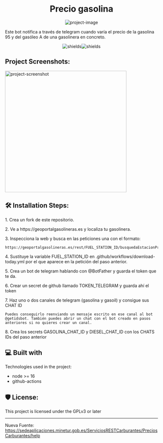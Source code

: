 <h1 id="title" align="center">Precio gasolina</h1>

<p align="center"><img src="https://socialify.git.ci/soker90/precio-gasolina/image?description=1&amp;descriptionEditable=Notifica%20cambios%20de%20precios%20de%20una%20gasolinera&amp;font=KoHo&amp;language=1&amp;owner=1&amp;pattern=Brick%20Wall&amp;theme=Light" alt="project-image"></p>

<p id="description">Este bot notifica a través de telegram cuando varía el precio de la gasolina 95 y del gasóleo A de una gasolinera en concreto.</p>

<p align="center"><img src="https://img.shields.io/github/license/soker90/precio-gasolina" alt="shields"><img src="https://img.shields.io/github/last-commit/soker90/precio-gasolina?label=%C3%9Altima%20actualizaci%C3%B3n" alt="shields"></p>

<h2>Project Screenshots:</h2>

<img src="https://raw.githubusercontent.com/soker90/precio-gasolina/master/screenshot.png" alt="project-screenshot" width="400" height="400/">

<h2>🛠️ Installation Steps:</h2>

<p>1. Crea un fork de este repositorio.</p>

<p>2. Ve a https://geoportalgasolineras.es y localiza tu gasolinera.</p>

<p>3. Inspecciona la web y busca en las peticiones una con el formato:</p>

```
https://geoportalgasolineras.es/rest/FUEL_STATION_ID/busquedaEstacionPrecio
```

<p>4. Sustituye la variable FUEL_STATION_ID en .github/workflows/download-today.yml por el que aparece en la petición del paso anterior.</p>

<p>5. Crea un bot de telegram hablando con @BotFather y guarda el token que te da.</p>

<p>6. Crear un secret de github llamado TOKEN_TELEGRAM y guarda ahí el token</p>

<p>7. Haz uno o dos canales de telegram (gasolina y gasoil) y consigue sus CHAT ID</p>

```
Puedes conseguirlo reenviando un mensaje escrito en ese canal al bot @getidsbot. También puedes abrir un chat con el bot creado en pasos anteriores si no quieres crear un canal.
```

<p>8. Crea los secrets GASOLINA_CHAT_ID y DIESEL_CHAT_ID con los CHATS IDs del paso anterior</p>

  
  
<h2>💻 Built with</h2>

Technologies used in the project:

*   node >= 16
*   github-actions

<h2>🛡️ License:</h2>

This project is licensed under the GPLv3 or later




----------------------------------------------------------------
Nueva Fuente: https://sedeaplicaciones.minetur.gob.es/ServiciosRESTCarburantes/PreciosCarburantes/help
